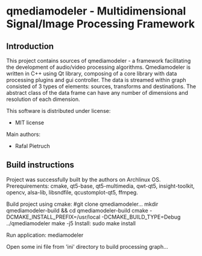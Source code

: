 qmediamodeler - Multidimensional Signal/Image Processing Framework 
==================================================================

Introduction
------------

This project contains sources of qmediamodeler - a framework facilitating the development of audio/video processing algorithms.
Qmediamodeler is written in C++ using Qt library, composing of a core library with data processing plugins and gui controller.
The data is streamed within graph consisted of 3 types of elements: sources, transforms and destinations.
The abstract class of the data frame can have any number of dimensions and resolution of each dimension.

This software is distributed under license:

* MIT license

Main authors:

* Rafal Pietruch

    
Build instructions
------------------

Project was successfully built by the authors on Archlinux OS.
Prerequirements: cmake, qt5-base, qt5-multimedia, qwt-qt5, insight-toolkit, opencv, alsa-lib, libsndfile, qcustomplot-qt5, ffmpeg.

Build project using cmake:
    #git clone qmediamodeler...
    mkdir qmediamodeler-build && cd qmediamodeler-build
    cmake -DCMAKE_INSTALL_PREFIX=/usr/local -DCMAKE_BUILD_TYPE=Debug ../qmediamodeler
    make -j5
Install:
    sudo make install

Run application:
    mediamodeler

Open some ini file from 'ini' directory to build processing graph...

